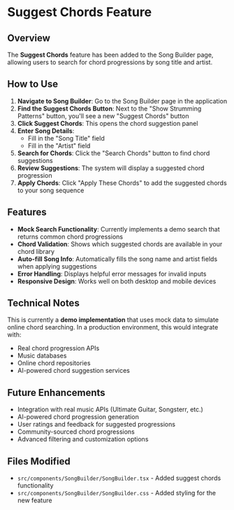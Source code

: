 # Suggest Chords Feature

## Overview
The **Suggest Chords** feature has been added to the Song Builder page, allowing users to search for chord progressions by song title and artist.

## How to Use

1. **Navigate to Song Builder**: Go to the Song Builder page in the application
2. **Find the Suggest Chords Button**: Next to the "Show Strumming Patterns" button, you'll see a new "Suggest Chords" button
3. **Click Suggest Chords**: This opens the chord suggestion panel
4. **Enter Song Details**: 
   - Fill in the "Song Title" field
   - Fill in the "Artist" field
5. **Search for Chords**: Click the "Search Chords" button to find chord suggestions
6. **Review Suggestions**: The system will display a suggested chord progression
7. **Apply Chords**: Click "Apply These Chords" to add the suggested chords to your song sequence

## Features

- **Mock Search Functionality**: Currently implements a demo search that returns common chord progressions
- **Chord Validation**: Shows which suggested chords are available in your chord library
- **Auto-fill Song Info**: Automatically fills the song name and artist fields when applying suggestions
- **Error Handling**: Displays helpful error messages for invalid inputs
- **Responsive Design**: Works well on both desktop and mobile devices

## Technical Notes

This is currently a **demo implementation** that uses mock data to simulate online chord searching. In a production environment, this would integrate with:

- Real chord progression APIs
- Music databases
- Online chord repositories
- AI-powered chord suggestion services

## Future Enhancements

- Integration with real music APIs (Ultimate Guitar, Songsterr, etc.)
- AI-powered chord progression generation
- User ratings and feedback for suggested progressions
- Community-sourced chord progressions
- Advanced filtering and customization options

## Files Modified

- `src/components/SongBuilder/SongBuilder.tsx` - Added suggest chords functionality
- `src/components/SongBuilder/SongBuilder.css` - Added styling for the new feature
